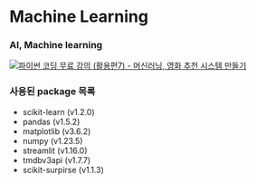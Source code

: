 # Machine Learning

### AI, Machine learning

[![파이썬 코딩 무료 강의 (활용편7) - 머신러닝, 영화 추천 시스템 만들기](https://img.youtube.com/vi/TNcfJHajqJY/mqdefault.jpg)](https://www.youtube.com/watch?v=TNcfJHajqJY&t=158&ab_channel=%EB%82%98%EB%8F%84%EC%BD%94%EB%94%A9)

### 사용된 package 목록

- scikit-learn (v1.2.0)
- pandas (v1.5.2)
- matplotlib (v3.6.2)
- numpy (v1.23.5)
- streamlit (v1.16.0)
- tmdbv3api (v1.7.7)
- scikit-surpirse (v1.1.3)
